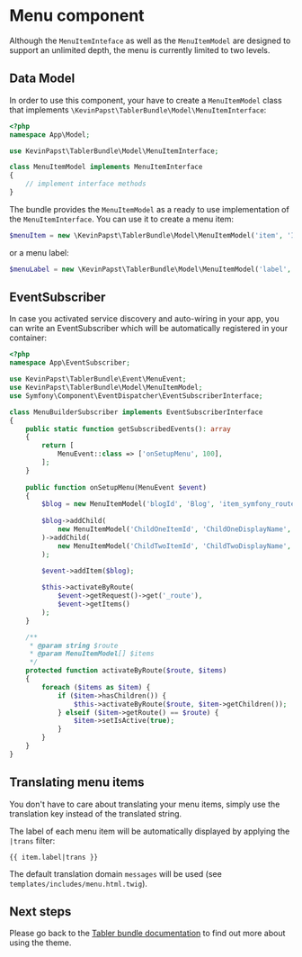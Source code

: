 # Menu component

Although the `MenuItemInteface` as well as the `MenuItemModel` are designed to support an unlimited depth, 
the menu is currently limited to two levels.

## Data Model

In order to use this component, your have to create a `MenuItemModel` class that implements `\KevinPapst\TablerBundle\Model\MenuItemInterface`:
```php
<?php
namespace App\Model;

use KevinPapst\TablerBundle\Model\MenuItemInterface;

class MenuItemModel implements MenuItemInterface
{
    // implement interface methods
}
```
The bundle provides the `MenuItemModel` as a ready to use implementation of the `MenuItemInterface`. 
You can use it to create a menu item:

```php
$menuItem = new \KevinPapst\TablerBundle\Model\MenuItemModel('item', 'Item', 'item_route_name');
```

or a menu label:
```php
$menuLabel = new \KevinPapst\TablerBundle\Model\MenuItemModel('label', 'Label', null);
```

## EventSubscriber

In case you activated service discovery and auto-wiring in your app, you can write an EventSubscriber which will 
be automatically registered in your container:

```php
<?php
namespace App\EventSubscriber;

use KevinPapst\TablerBundle\Event\MenuEvent;
use KevinPapst\TablerBundle\Model\MenuItemModel;
use Symfony\Component\EventDispatcher\EventSubscriberInterface;

class MenuBuilderSubscriber implements EventSubscriberInterface
{
    public static function getSubscribedEvents(): array
    {
        return [
            MenuEvent::class => ['onSetupMenu', 100],
        ];
    }
    
    public function onSetupMenu(MenuEvent $event)
    {
        $blog = new MenuItemModel('blogId', 'Blog', 'item_symfony_route', [], 'fas fa-tachometer-alt');
    
        $blog->addChild(
            new MenuItemModel('ChildOneItemId', 'ChildOneDisplayName', 'child_1_route', [], 'fas fa-rss-square')
        )->addChild(
            new MenuItemModel('ChildTwoItemId', 'ChildTwoDisplayName', 'child_2_route')
        );
        
        $event->addItem($blog);

        $this->activateByRoute(
            $event->getRequest()->get('_route'),
            $event->getItems()
        );
    }

    /**
     * @param string $route
     * @param MenuItemModel[] $items
     */
    protected function activateByRoute($route, $items)
    {
        foreach ($items as $item) {
            if ($item->hasChildren()) {
                $this->activateByRoute($route, $item->getChildren());
            } elseif ($item->getRoute() == $route) {
                $item->setIsActive(true);
            }
        }
    }
}
```

## Translating menu items

You don't have to care about translating your menu items, simply use the translation key instead of the translated string.

The label of each menu item will be automatically displayed by applying the `|trans` filter: 
```twig
{{ item.label|trans }}
```
The default translation domain `messages` will be used (see `templates/includes/menu.html.twig`).

## Next steps

Please go back to the [Tabler bundle documentation](index.md) to find out more about using the theme.
